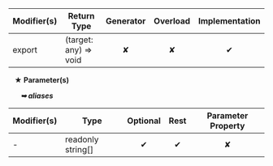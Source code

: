 | Modifier(s)                            | Return Type                    | Generator                        | Overload                         | Implementation                        |
|----------------------------------------|--------------------------------|:--------------------------------:|:--------------------------------:|:-------------------------------------:|
| export | (target: any) =&gt; void | ✘ | ✘  | ✔ |

&nbsp;&nbsp; **&#9733; Parameter(s)**

&nbsp;&nbsp;&nbsp;&nbsp;&nbsp; _**&#10149; aliases**_

| Modifier(s)                              | Type                        | Optional                           | Rest                          | Parameter Property                          |
|------------------------------------------|-----------------------------|:----------------------------------:|:-----------------------------:|:-------------------------------------------:|
| - | readonly string[] | ✔  | ✔ | ✘ |